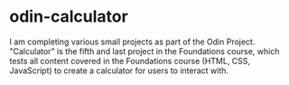 # odin-calculator

I am completing various small projects as part of the Odin Project. "Calculator" is the fifth and last project in the Foundations course, which tests all content covered in the Foundations course (HTML, CSS, JavaScript) to create a calculator for users to interact with.